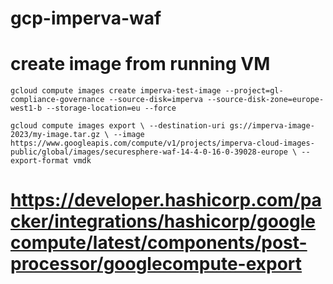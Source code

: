 # gcp-imperva-waf

# create image from running VM
`gcloud compute images create imperva-test-image --project=gl-compliance-governance --source-disk=imperva --source-disk-zone=europe-west1-b --storage-location=eu --force`

`gcloud compute images export \
    --destination-uri gs://imperva-image-2023/my-image.tar.gz \
    --image https://www.googleapis.com/compute/v1/projects/imperva-cloud-images-public/global/images/securesphere-waf-14-4-0-16-0-39028-europe \
    --export-format vmdk`


# https://developer.hashicorp.com/packer/integrations/hashicorp/googlecompute/latest/components/post-processor/googlecompute-export
